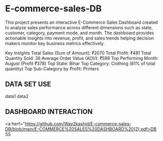 # E-commerce-sales-DB
This project presents an interactive E-Commerce Sales Dashboard created to analyze sales performance across different dimensions such as state, customer, category, payment mode, and month. The dashboard provides actionable insights into revenue, profit, and sales trends helping decision makers monitor key business metrics effectively.

Key Insights
Total Sales (Sum of Amount): ₹2070
Total Profit: ₹481
Total Quantity Sold: 36
Average Order Value (AOV): ₹598
Top Performing Month: August (Profit ₹378)
Top State: Bihar
Top Category: Clothing (81% of total quantity)
Top Sub-Category by Profit: Printers

## DATA SET USE 
<a herf="https://github.com/Way2kashid/E-commerce-sales-DB/blob/main/Details.csv.xlsx">data1</a>
<a herf="https://github.com/Way2kashid/E-commerce-sales-DB/blob/main/Orders.csv.xlsx">data2</a>

## DASHBOARD INTERACTION
<a herf="https://github.com/Way2kashid/E-commerce-sales-DB/blob/main/E-COMMERCE%20SALES%20DASHBOARD%20(2).pdf>DB SS</a>
